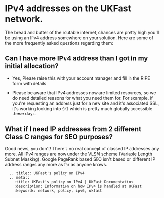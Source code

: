 # <nospell>IPv4</nospell> addresses on the UKFast network.

The bread and butter of the routable internet, chances are pretty high you'll be using an <nospell>IPv4</nospell> address somewhere on your solution. Here are some of the more frequently asked questions regarding them:

## Can I have more <nospell>IPv4</nospell> address than I got in my initial allocation?

* Yes, Please raise this with your account manager and fill in the RIPE form with details

* Please be aware that <nospell>IPv4</nospell>  addresses now are limited resources, so we do need detailed reasons for what you need them for. For example. if you're requesting an address just for a new site and it's associated SSL, it's working looking into `SNI` which is pretty much globally accessible these days.

## What if I need IP addresses from 2 different Class C ranges for SEO purposes?

Good news, you don't! There's no real concept of classed IP addresses any more. All <nospell>IPv4</nospell> ranges are now under the VLSM scheme (Variable Length Subnet Masking). Google PageRank based SEO isn't based on different IP address ranges any more as far as anyone knows.

```eval_rst
  .. title:: UKFast's policy on IPv4
  .. meta::
    :title: UKFast's policy on IPv4 | UKFast Documentation
    :description: Information on how IPv4 is handled at UKFast
    :keywords: network, policy, ipv6, ukfast
```
